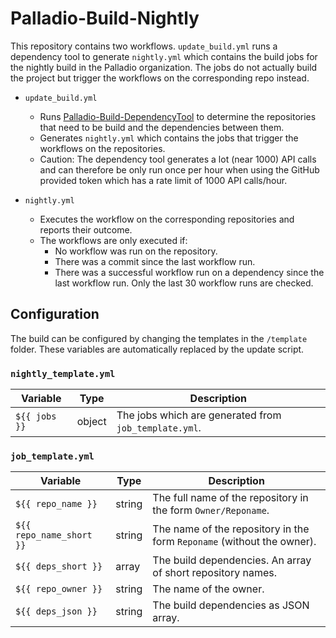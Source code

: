 # Palladio-Build-Nightly

This repository contains two workflows. `update_build.yml` runs a dependency tool to generate `nightly.yml` which contains the build jobs for the nightly build in the Palladio organization. The jobs do not actually build the project but trigger the workflows on the corresponding repo instead.

- `update_build.yml`

    + Runs [Palladio-Build-DependencyTool](https://github.com/PalladioSimulator/Palladio-Build-DependencyTool) to determine the repositories that need to be build and the dependencies between them.
    + Generates `nightly.yml` which contains the jobs that trigger the workflows on the repositories.
    + Caution: The dependency tool generates a lot (near 1000) API calls and can therefore be only run once per hour when using the GitHub provided token which has a rate limit of 1000 API calls/hour.

- `nightly.yml`

    + Executes the workflow on the corresponding repositories and reports their outcome.
    + The workflows are only executed if:
        * No workflow was run on the repository.
        * There was a commit since the last workflow run.
        * There was a successful workflow run on a dependency since the last workflow run. Only the last 30 workflow runs are checked.


## Configuration

The build can be configured by changing the templates in the `/template` folder. These variables are automatically replaced by the update script.

### `nightly_template.yml`

| Variable | Type | Description |
|----------|------|-------------|
| `${{ jobs }}` | object | The jobs which are generated from `job_template.yml`. |

### `job_template.yml`

| Variable | Type | Description |
|----------|------|-------------|
| `${{ repo_name }}` | string | The full name of the repository in the form `Owner/Reponame`. |
| `${{ repo_name_short }}` | string | The name of the repository in the form `Reponame` (without the owner). |
| `${{ deps_short }}` | array | The build dependencies. An array of short repository names. |
| `${{ repo_owner }}` | string | The name of the owner. |
| `${{ deps_json }}` | string | The build dependencies as JSON array. | 
